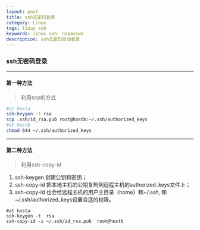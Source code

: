```yaml
---
layout: post
title: ssh无密码登录
category: Linux
tags: linux ssh   
keywords: linux ssh  nopasswd
description: ssh无密码自动登录
---
```


### ssh无密码登录

----------
####  第一种方法
> 利用scp的方式 

```bash
#at hosta
ssh-keygen -t rsa
scp .ssh/id_rsa.pub root@hostb:~/.ssh/authorized_keys
#at hostb
chmod 644 ~/.ssh/authorized_keys

```

----------

#### 第二种方法

> 利用ssh-copy-id

1. ssh-keygen 创建公钥和密钥；
2. ssh-copy-id 把本地主机的公钥复制到远程主机的authorized_keys文件上；
3. ssh-copy-id 也会给远程主机的用户主目录（home）和~/.ssh, 和~/.ssh/authorized_keys设置合适的权限。


```
#at hosta
ssh-keygen -t  rsa
ssh-copy-id -i ~/.ssh/id_rsa.pub  root@hostb

```
